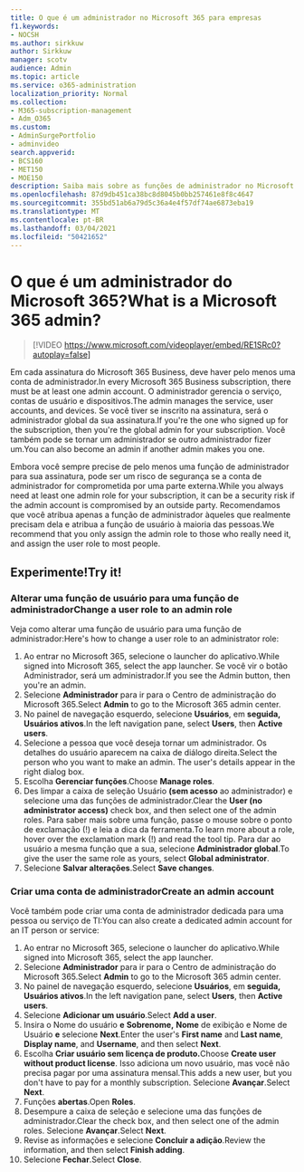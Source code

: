 ```yaml
---
title: O que é um administrador no Microsoft 365 para empresas
f1.keywords:
- NOCSH
ms.author: sirkkuw
author: Sirkkuw
manager: scotv
audience: Admin
ms.topic: article
ms.service: o365-administration
localization_priority: Normal
ms.collection:
- M365-subscription-management
- Adm_O365
ms.custom:
- AdminSurgePortfolio
- adminvideo
search.appverid:
- BCS160
- MET150
- MOE150
description: Saiba mais sobre as funções de administrador no Microsoft 365 para empresas.
ms.openlocfilehash: 87d9db451ca38bc8d8045b0bb257461e8f8c4647
ms.sourcegitcommit: 355bd51ab6a79d5c36a4e4f57df74ae6873eba19
ms.translationtype: MT
ms.contentlocale: pt-BR
ms.lasthandoff: 03/04/2021
ms.locfileid: "50421652"
---
```

# <a name="what-is-a-microsoft-365-admin"></a><span data-ttu-id="109f7-103">O que é um administrador do Microsoft 365?</span><span class="sxs-lookup"><span data-stu-id="109f7-103">What is a Microsoft 365 admin?</span></span>

> [!VIDEO https://www.microsoft.com/videoplayer/embed/RE1SRc0?autoplay=false]

<span data-ttu-id="109f7-104">Em cada assinatura do Microsoft 365 Business, deve haver pelo menos uma conta de administrador.</span><span class="sxs-lookup"><span data-stu-id="109f7-104">In every Microsoft 365 Business subscription, there must be at least one admin account.</span></span> <span data-ttu-id="109f7-105">O administrador gerencia o serviço, contas de usuário e dispositivos.</span><span class="sxs-lookup"><span data-stu-id="109f7-105">The admin manages the service, user accounts, and devices.</span></span> <span data-ttu-id="109f7-106">Se você tiver se inscrito na assinatura, será o administrador global da sua assinatura.</span><span class="sxs-lookup"><span data-stu-id="109f7-106">If you're the one who signed up for the subscription, then you're the global admin for your subscription.</span></span> <span data-ttu-id="109f7-107">Você também pode se tornar um administrador se outro administrador fizer um.</span><span class="sxs-lookup"><span data-stu-id="109f7-107">You can also become an admin if another admin makes you one.</span></span>

<span data-ttu-id="109f7-108">Embora você sempre precise de pelo menos uma função de administrador para sua assinatura, pode ser um risco de segurança se a conta de administrador for comprometida por uma parte externa.</span><span class="sxs-lookup"><span data-stu-id="109f7-108">While you always need at least one admin role for your subscription, it can be a security risk if the admin account is compromised by an outside party.</span></span> <span data-ttu-id="109f7-109">Recomendamos que você atribua apenas a função de administrador àqueles que realmente precisam dela e atribua a função de usuário à maioria das pessoas.</span><span class="sxs-lookup"><span data-stu-id="109f7-109">We recommend that you only assign the admin role to those who really need it, and assign the user role to most people.</span></span>

## <a name="try-it"></a><span data-ttu-id="109f7-110">Experimente!</span><span class="sxs-lookup"><span data-stu-id="109f7-110">Try it!</span></span>

### <a name="change-a-user-role-to-an-admin-role"></a><span data-ttu-id="109f7-111">Alterar uma função de usuário para uma função de administrador</span><span class="sxs-lookup"><span data-stu-id="109f7-111">Change a user role to an admin role</span></span>

<span data-ttu-id="109f7-112">Veja como alterar uma função de usuário para uma função de administrador:</span><span class="sxs-lookup"><span data-stu-id="109f7-112">Here's how to change a user role to an administrator role:</span></span>

1. <span data-ttu-id="109f7-113">Ao entrar no Microsoft 365, selecione o launcher do aplicativo.</span><span class="sxs-lookup"><span data-stu-id="109f7-113">While signed into Microsoft 365, select the app launcher.</span></span> <span data-ttu-id="109f7-114">Se você vir o botão Administrador, será um administrador.</span><span class="sxs-lookup"><span data-stu-id="109f7-114">If you see the Admin button, then you're an admin.</span></span>
1. <span data-ttu-id="109f7-115">Selecione **Administrador** para ir para o Centro de administração do Microsoft 365.</span><span class="sxs-lookup"><span data-stu-id="109f7-115">Select **Admin** to go to the Microsoft 365 admin center.</span></span>
1. <span data-ttu-id="109f7-116">No painel de navegação esquerdo, selecione **Usuários**, em **seguida, Usuários ativos**.</span><span class="sxs-lookup"><span data-stu-id="109f7-116">In the left navigation pane, select **Users**, then **Active users**.</span></span>
1. <span data-ttu-id="109f7-117">Selecione a pessoa que você deseja tornar um administrador. Os detalhes do usuário aparecem na caixa de diálogo direita.</span><span class="sxs-lookup"><span data-stu-id="109f7-117">Select the person who you want to make an admin. The user's details appear in the right dialog box.</span></span>
1. <span data-ttu-id="109f7-118">Escolha **Gerenciar funções**.</span><span class="sxs-lookup"><span data-stu-id="109f7-118">Choose **Manage roles**.</span></span>
1. <span data-ttu-id="109f7-119">Des limpar a caixa de seleção Usuário **(sem acesso** ao administrador) e selecione uma das funções de administrador.</span><span class="sxs-lookup"><span data-stu-id="109f7-119">Clear the **User (no administrator access)** check box, and then select one of the admin roles.</span></span> <span data-ttu-id="109f7-120">Para saber mais sobre uma função, passe o mouse sobre o ponto de exclamação (!) e leia a dica da ferramenta.</span><span class="sxs-lookup"><span data-stu-id="109f7-120">To learn more about a role, hover over the exclamation mark (!) and read the tool tip.</span></span> <span data-ttu-id="109f7-121">Para dar ao usuário a mesma função que a sua, selecione **Administrador global**.</span><span class="sxs-lookup"><span data-stu-id="109f7-121">To give the user the same role as  yours, select **Global administrator**.</span></span>
1. <span data-ttu-id="109f7-122">Selecione **Salvar alterações**.</span><span class="sxs-lookup"><span data-stu-id="109f7-122">Select **Save changes**.</span></span>

### <a name="create-an-admin-account"></a><span data-ttu-id="109f7-123">Criar uma conta de administrador</span><span class="sxs-lookup"><span data-stu-id="109f7-123">Create an admin account</span></span> 

<span data-ttu-id="109f7-124">Você também pode criar uma conta de administrador dedicada para uma pessoa ou serviço de TI:</span><span class="sxs-lookup"><span data-stu-id="109f7-124">You can also create a dedicated admin account for an IT person or service:</span></span>

1. <span data-ttu-id="109f7-125">Ao entrar no Microsoft 365, selecione o launcher do aplicativo.</span><span class="sxs-lookup"><span data-stu-id="109f7-125">While signed into Microsoft 365, select the app launcher.</span></span>
1. <span data-ttu-id="109f7-126">Selecione **Administrador** para ir para o Centro de administração do Microsoft 365.</span><span class="sxs-lookup"><span data-stu-id="109f7-126">Select **Admin** to go to the Microsoft 365 admin center.</span></span>
1. <span data-ttu-id="109f7-127">No painel de navegação esquerdo, selecione **Usuários**, em **seguida, Usuários ativos**.</span><span class="sxs-lookup"><span data-stu-id="109f7-127">In the left navigation pane, select **Users**, then **Active users**.</span></span>
1. <span data-ttu-id="109f7-128">Selecione **Adicionar um usuário**.</span><span class="sxs-lookup"><span data-stu-id="109f7-128">Select **Add a user**.</span></span>
1. <span data-ttu-id="109f7-129">Insira o Nome do usuário **e** **Sobrenome,** **Nome** de exibição e Nome de Usuário **e** selecione **Next**.</span><span class="sxs-lookup"><span data-stu-id="109f7-129">Enter the user's **First name** and **Last name**, **Display name**, and **Username**, and then select **Next**.</span></span>
1. <span data-ttu-id="109f7-130">Escolha **Criar usuário sem licença de produto.**</span><span class="sxs-lookup"><span data-stu-id="109f7-130">Choose **Create user without product license**.</span></span> <span data-ttu-id="109f7-131">Isso adiciona um novo usuário, mas você não precisa pagar por uma assinatura mensal.</span><span class="sxs-lookup"><span data-stu-id="109f7-131">This adds a new user, but you don't have to pay for a monthly subscription.</span></span> <span data-ttu-id="109f7-132">Selecione **Avançar**.</span><span class="sxs-lookup"><span data-stu-id="109f7-132">Select **Next**.</span></span>
1. <span data-ttu-id="109f7-133">Funções **abertas**.</span><span class="sxs-lookup"><span data-stu-id="109f7-133">Open **Roles**.</span></span>
1. <span data-ttu-id="109f7-134">Desempure a caixa de seleção e selecione uma das funções de administrador.</span><span class="sxs-lookup"><span data-stu-id="109f7-134">Clear the  check box, and then select one of the admin roles.</span></span> <span data-ttu-id="109f7-135">Selecione **Avançar**.</span><span class="sxs-lookup"><span data-stu-id="109f7-135">Select **Next**.</span></span>
1. <span data-ttu-id="109f7-136">Revise as informações e selecione **Concluir a adição**.</span><span class="sxs-lookup"><span data-stu-id="109f7-136">Review the information, and then select **Finish adding**.</span></span>
1. <span data-ttu-id="109f7-137">Selecione **Fechar**.</span><span class="sxs-lookup"><span data-stu-id="109f7-137">Select **Close**.</span></span>
